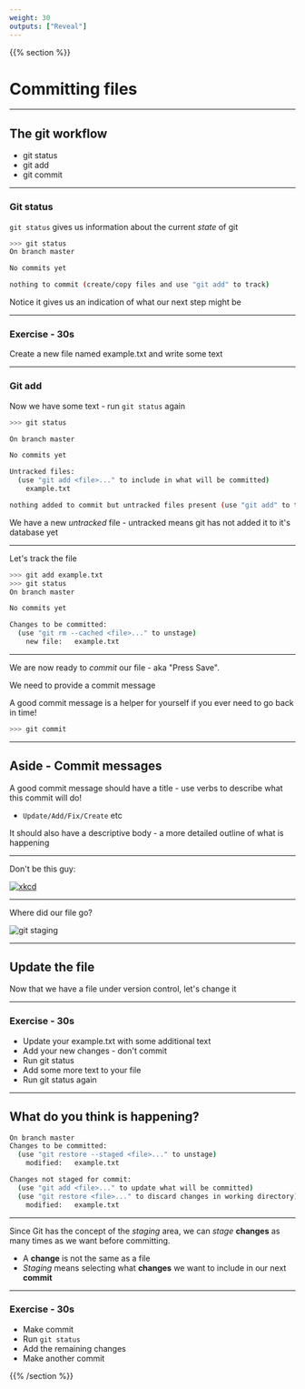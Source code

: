 ```yaml
---
weight: 30
outputs: ["Reveal"]
---
```



{{% section %}}

# Committing files

---

## The git workflow

- git status
- git add
- git commit

---

### Git status

`git status` gives us information about the current *state* of git

```bash
>>> git status
On branch master

No commits yet

nothing to commit (create/copy files and use "git add" to track)
```

Notice it gives us an indication of what our next step might be

---

### Exercise - 30s

Create a new file named example.txt and write some text

---

### Git add

Now we have some text - run `git status` again

```bash
>>> git status

On branch master

No commits yet

Untracked files:
  (use "git add <file>..." to include in what will be committed)
	example.txt

nothing added to commit but untracked files present (use "git add" to track)
```

We have a new *untracked* file - untracked means git has not added it to it's database yet

---

Let's track the file

```bash
>>> git add example.txt
>>> git status
On branch master

No commits yet

Changes to be committed:
  (use "git rm --cached <file>..." to unstage)
	new file:   example.txt
```

---

We are now ready to *commit* our file - aka "Press Save".

We need to provide a commit message

A good commit message is a helper for yourself if you ever need to go back in time!

```bash
>>> git commit
```

---

## Aside - Commit messages

A good commit message should have a title - use verbs to describe what this commit will do!

- `Update/Add/Fix/Create` etc

It should also have a descriptive body - a more detailed outline of what is happening

---

Don't be this guy:

[![xkcd](https://imgs.xkcd.com/comics/git_commit.png)](https://xkcd.com/1296/)

---

Where did our file go?

![git staging](/images/git_staging.png)

---

## Update the file

Now that we have a file under version control, let's change it

---

### Exercise - 30s

- Update your example.txt with some additional text
- Add your new changes - don't commit
- Run git status
- Add some more text to your file
- Run git status again

---

## What do you think is happening?

```bash
On branch master
Changes to be committed:
  (use "git restore --staged <file>..." to unstage)
	modified:   example.txt

Changes not staged for commit:
  (use "git add <file>..." to update what will be committed)
  (use "git restore <file>..." to discard changes in working directory)
	modified:   example.txt
```

---

Since Git has the concept of the *staging* area, we can *stage* **changes** as many times as we want before committing.

- A **change** is not the same as a file
- *Staging* means selecting what **changes** we want to include in our next **commit**

---

### Exercise - 30s

- Make commit
- Run `git status`
- Add the remaining changes
- Make another commit


{{% /section %}}
